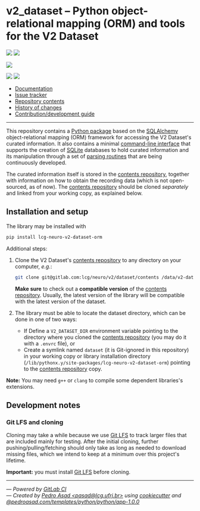 # v2_dataset &ndash; Python object-relational mapping (ORM) and tools for the V2 Dataset

[![][badge-python]][python-docs]
[![][badge-version]][latest release]

[![][badge-black]][Black]

[![][badge-ci-status]][repository-master]
![][badge-cov]

- [Documentation](https://lcg.gitlab.io/neuro/v2/dataset/python-orm)
- [Issue tracker](https://gitlab.com/lcg/neuro/v2/dataset/python-orm/issues)
- [Repository contents](MANIFEST.md)
- [History of changes](CHANGELOG.md)
- [Contribution/development guide](CONTRIBUTING.md)

---

This repository contains a [Python package][latest release] based on the [SQLAlchemy] object-relational mapping (ORM) framework for accessing the V2 Dataset's curated information.
It also contains a minimal [command-line interface](https://lcg.gitlab.io/neuro/v2/dataset/python-orm/cli.html) that supports the creation of [SQLite] databases to hold curated information and its manipulation through a set of [parsing routines](https://lcg.gitlab.io/neuro/v2/dataset/python-orm/api/v2_dataset.db.parsing.html) that are being continuously developed.

The curated information itself is stored in the [contents repository], together with information on how to obtain the recording data (which is not open-sourced, as of now).
The [contents repository] should be cloned *separately* and linked from your working copy, as explained below.

## Installation and setup

The library may be installed with

   ```bash
   pip install lcg-neuro-v2-dataset-orm
   ```

Additional steps:
   
1. Clone the V2 Dataset's [contents repository] to any directory on your computer, *e.g.*:

   ```bash
   git clone git@gitlab.com:lcg/neuro/v2/dataset/contents /data/v2-dataset
   ```
   
   **Make sure** to check out a **compatible version** of the [contents repository].
   Usually, the latest version of the library will be compatible with the latest version of the dataset.

1. The library must be able to locate the dataset directory, which can be done in one of two ways:

   * If Define a `V2_DATASET_DIR` environment variable pointing to the directory where you cloned the [contents repository] (you may do it with a `.envrc` file), or
   * Create a symlink named `dataset` (it is Git-ignored in this repository) in your working copy or library installation directory (`/lib/pythonx.y/site-packages/lcg-neuro-v2-dataset-orm`) pointing to the [contents repository] copy.

**Note:** You may need `g++` or `clang` to compile some dependent libraries's extensions.

## Development notes

### Git LFS and cloning

Cloning may take a while because we use [Git LFS] to track larger files that are included mainly for testing.
After the initial cloning, further pushing/pulling/fetching should only take as long as needed to download missing files, which we intend to keep at a minimum over this project's lifetime.

**Important:** you must install [Git LFS] before cloning.

---

*&mdash; Powered by [GitLab CI]*<br>
*&mdash; Created by [Pedro Asad
&lt;pasad@lcg.ufrj.br&gt;](mailto:pasad@lcg.ufrj.br) using [cookiecutter] and [@pedroasad.com/templates/python/python/app-1.0.0](https://gitlab.com/pedroasad.com/templates/python/python-app/tags/1.0.0)*  

[Black]: https://pypi.org/project/black/
[CHANGELOG]: ./CHANGELOG.md
[CONTRIBUTING]: ./CONTRIBUTING.md
[Git LFS]: https://git-lfs.github.com/
[Gitlab CI]: https://docs.gitlab.com/ee/ci
[LICENSE]: ./LICENSE.txt
[MANIFEST]: ./MANIFEST.md
[README]: https://gitlab.com/lcg/neuro/v2/dataset/python-orm/blob/master/README.md
[SQLAlchemy]: https://www.sqlalchemy.org
[SQLite]: https://www.sqlite.org
[badge-black]: https://img.shields.io/badge/code%20style-Black-black.svg
[badge-ci-coverage]: https://gitlab.com/lcg/neuro/v2/dataset/python-orm/badges/master/coverage.svg
[badge-ci-status]: https://gitlab.com/lcg/neuro/v2/dataset/python-orm/badges/master/pipeline.svg
[badge-cov]: https://gitlab.com/lcg/neuro/v2/dataset/python-orm/badges/master/coverage.svg
[badge-python]: https://img.shields.io/badge/Python-%E2%89%A53.7-blue.svg
[badge-version]: https://img.shields.io/badge/version-0.5.0%20-orange.svg
[contents repository]: https://gitlab.com/lcg/neuro/v2/dataset/contents
[cookiecutter]: http://cookiecutter.readthedocs.io/
[latest release]: https://test.pypi.org/project/lcg-neuro-v2-dataset-orm/0.5.0/
[python-docs]: https://docs.python.org/3.7
[repository-codecov]: https://codecov.io/gl/lcg:neuro:v2:dataset/python-orm
[repository-master]: https://gitlab.com/lcg/neuro/v2/dataset/python-orm
[repository-security]: https://gitlab.com/lcg/neuro/v2/dataset/python-orm/security
[repository]: https://gitlab.com/lcg/neuro/v2/dataset/python-orm
